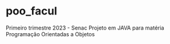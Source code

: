 # poo_facul

Primeiro trimestre 2023 - Senac
Projeto em JAVA para matéria Programação Orientadas a Objetos